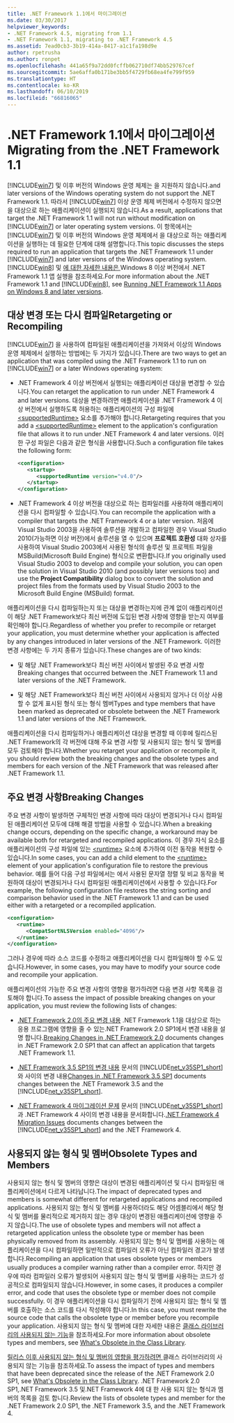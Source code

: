 ```yaml
---
title: .NET Framework 1.1에서 마이그레이션
ms.date: 03/30/2017
helpviewer_keywords:
- .NET Framework 4.5, migrating from 1.1
- .NET Framework 1.1, migrating to .NET Framework 4.5
ms.assetid: 7ead0cb3-3b19-414a-8417-a1c1fa198d9e
author: rpetrusha
ms.author: ronpet
ms.openlocfilehash: 441a65f9a72dd0fcffb062710df74bb529767cef
ms.sourcegitcommit: 5ae6affa0b171be3bb5f4729fb68ea4fe799f959
ms.translationtype: HT
ms.contentlocale: ko-KR
ms.lasthandoff: 06/10/2019
ms.locfileid: "66816065"
---
```

# <a name="migrating-from-the-net-framework-11"></a><span data-ttu-id="b37dd-102">.NET Framework 1.1에서 마이그레이션</span><span class="sxs-lookup"><span data-stu-id="b37dd-102">Migrating from the .NET Framework 1.1</span></span>

[!INCLUDE[win7](../../../includes/win7-md.md)] <span data-ttu-id="b37dd-103">및 이후 버전의 Windows 운영 체제는 을 지원하지 않습니다.</span><span class="sxs-lookup"><span data-stu-id="b37dd-103">and later versions of the Windows operating system do not support the .NET Framework 1.1.</span></span> <span data-ttu-id="b37dd-104">따라서 [!INCLUDE[win7](../../../includes/win7-md.md)] 이상 운영 체제 버전에서 수정하지 않으면  을 대상으로 하는 애플리케이션이 실행되지 않습니다.</span><span class="sxs-lookup"><span data-stu-id="b37dd-104">As a result, applications that target the .NET Framework 1.1 will not run without modification on [!INCLUDE[win7](../../../includes/win7-md.md)] or later operating system versions.</span></span> <span data-ttu-id="b37dd-105">이 항목에서는 [!INCLUDE[win7](../../../includes/win7-md.md)] 및 이후 버전의 Windows 운영 체제에서  을 대상으로 하는 애플리케이션을 실행하는 데 필요한 단계에 대해 설명합니다.</span><span class="sxs-lookup"><span data-stu-id="b37dd-105">This topic discusses the steps required to run an application that targets the .NET Framework 1.1 under [!INCLUDE[win7](../../../includes/win7-md.md)] and later versions of the Windows operating system.</span></span> <span data-ttu-id="b37dd-106">[!INCLUDE[win8](../../../includes/win8-md.md)] 및 [에 대한 자세한 내용은 ](../../../docs/framework/install/run-net-framework-1-1-apps.md)Windows 8 이상 버전에서 .NET Framework 1.1 앱 실행을 참조하세요.</span><span class="sxs-lookup"><span data-stu-id="b37dd-106">For more information about the .NET Framework 1.1 and [!INCLUDE[win8](../../../includes/win8-md.md)], see [Running .NET Framework 1.1 Apps on Windows 8 and later versions](../../../docs/framework/install/run-net-framework-1-1-apps.md).</span></span>

## <a name="retargeting-or-recompiling"></a><span data-ttu-id="b37dd-107">대상 변경 또는 다시 컴파일</span><span class="sxs-lookup"><span data-stu-id="b37dd-107">Retargeting or Recompiling</span></span>

<span data-ttu-id="b37dd-108">[!INCLUDE[win7](../../../includes/win7-md.md)] 을 사용하여 컴파일된 애플리케이션을 가져와서  이상의 Windows 운영 체제에서 실행하는 방법에는 두 가지가 있습니다.</span><span class="sxs-lookup"><span data-stu-id="b37dd-108">There are two ways to get an application that was compiled using the .NET Framework 1.1 to run on [!INCLUDE[win7](../../../includes/win7-md.md)] or a later Windows operating system:</span></span>

- <span data-ttu-id="b37dd-109">.NET Framework 4 이상 버전에서 실행되는 애플리케이션 대상을 변경할 수 있습니다.</span><span class="sxs-lookup"><span data-stu-id="b37dd-109">You can retarget the application to run under .NET Framework 4 and later versions.</span></span> <span data-ttu-id="b37dd-110">대상을 변경하려면 애플리케이션을 .NET Framework 4 이상 버전에서 실행하도록 허용하는 애플리케이션의 구성 파일에 [\<supportedRuntime&gt;](../../../docs/framework/configure-apps/file-schema/startup/supportedruntime-element.md) 요소를 추가해야 합니다.</span><span class="sxs-lookup"><span data-stu-id="b37dd-110">Retargeting requires that you add a [\<supportedRuntime>](../../../docs/framework/configure-apps/file-schema/startup/supportedruntime-element.md) element to the application's configuration file that allows it to run under .NET Framework 4 and later versions.</span></span> <span data-ttu-id="b37dd-111">이러한 구성 파일은 다음과 같은 형식을 사용합니다.</span><span class="sxs-lookup"><span data-stu-id="b37dd-111">Such a configuration file takes the following form:</span></span>

    ```xml
    <configuration>
       <startup>
          <supportedRuntime version="v4.0"/>
       </startup>
    </configuration>
    ```

- <span data-ttu-id="b37dd-112">.NET Framework 4 이상 버전을 대상으로 하는 컴파일러를 사용하여 애플리케이션을 다시 컴파일할 수 있습니다.</span><span class="sxs-lookup"><span data-stu-id="b37dd-112">You can recompile the application with a compiler that targets the .NET Framework 4 or a later version.</span></span> <span data-ttu-id="b37dd-113">처음에 Visual Studio 2003을 사용하여 솔루션을 개발하고 컴파일한 경우 Visual Studio 2010(가능하면 이상 버전)에서 솔루션을 열 수 있으며 **프로젝트 호환성** 대화 상자를 사용하여 Visual Studio 2003에서 사용된 형식의 솔루션 및 프로젝트 파일을 MSBuild(Microsoft Build Engine) 형식으로 변환합니다.</span><span class="sxs-lookup"><span data-stu-id="b37dd-113">If you originally used Visual Studio 2003 to develop and compile your solution, you can open the solution in Visual Studio 2010 (and possibly later versions too) and use the **Project Compatibility** dialog box to convert the solution and project files from the formats used by Visual Studio 2003 to the Microsoft Build Engine (MSBuild) format.</span></span>

<span data-ttu-id="b37dd-114">애플리케이션을 다시 컴파일하는지 또는 대상을 변경하는지에 관계 없이 애플리케이션이 해당 .NET Framework보다 최신 버전에 도입된 변경 사항에 영향을 받는지 여부를 확인해야 합니다.</span><span class="sxs-lookup"><span data-stu-id="b37dd-114">Regardless of whether you prefer to recompile or retarget your application, you must determine whether your application is affected by any changes introduced in later versions of the .NET Framework.</span></span> <span data-ttu-id="b37dd-115">이러한 변경 사항에는 두 가지 종류가 있습니다.</span><span class="sxs-lookup"><span data-stu-id="b37dd-115">These changes are of two kinds:</span></span>

- <span data-ttu-id="b37dd-116">및 해당 .NET Framework보다 최신 버전 사이에서 발생된 주요 변경 사항</span><span class="sxs-lookup"><span data-stu-id="b37dd-116">Breaking changes that occurred between the .NET Framework 1.1 and later versions of the .NET Framework.</span></span>

- <span data-ttu-id="b37dd-117">및 해당 .NET Framework보다 최신 버전 사이에서 사용되지 않거나 더 이상 사용할 수 없게 표시된 형식 또는 형식 멤버</span><span class="sxs-lookup"><span data-stu-id="b37dd-117">Types and type members that have been marked as deprecated or obsolete between the .NET Framework 1.1 and later versions of the .NET Framework.</span></span>

<span data-ttu-id="b37dd-118">애플리케이션을 다시 컴파일하거나 애플리케이션 대상을 변경할 때 이후에 릴리스된 .NET Framework의 각 버전에 대해 주요 변경 사항 및 사용되지 않는 형식 및 멤버를 모두 검토해야 합니다.</span><span class="sxs-lookup"><span data-stu-id="b37dd-118">Whether you retarget your application or recompile it, you should review both the breaking changes and the obsolete types and members for each version of the .NET Framework that was released after .NET Framework 1.1.</span></span>

## <a name="breaking-changes"></a><span data-ttu-id="b37dd-119">주요 변경 사항</span><span class="sxs-lookup"><span data-stu-id="b37dd-119">Breaking Changes</span></span>

<span data-ttu-id="b37dd-120">주요 변경 사항이 발생하면 구체적인 변경 사항에 따라 대상이 변경되거나 다시 컴파일된 애플리케이션 모두에 대해 해결 방법을 사용할 수 있습니다.</span><span class="sxs-lookup"><span data-stu-id="b37dd-120">When a breaking change occurs, depending on the specific change, a workaround may be available both for retargeted and recompiled applications.</span></span> <span data-ttu-id="b37dd-121">이 경우 자식 요소를 애플리케이션의 구성 파일에 있는 [\<runtime&gt;](../../../docs/framework/configure-apps/file-schema/startup/supportedruntime-element.md) 요소에 추가하여 이전 동작을 복원할 수 있습니다.</span><span class="sxs-lookup"><span data-stu-id="b37dd-121">In some cases, you can add a child element to the [\<runtime>](../../../docs/framework/configure-apps/file-schema/startup/supportedruntime-element.md) element of your application's configuration file to restore the previous behavior.</span></span> <span data-ttu-id="b37dd-122">예를 들어 다음 구성 파일에서는  에서 사용된 문자열 정렬 및 비교 동작을 복원하여 대상이 변경되거나 다시 컴파일된 애플리케이션에서 사용할 수 있습니다.</span><span class="sxs-lookup"><span data-stu-id="b37dd-122">For example, the following configuration file restores the string sorting and comparison behavior used in the .NET Framework 1.1 and can be used either with a retargeted or a recompiled application.</span></span>

```xml
<configuration>
   <runtime>
      <CompatSortNLSVersion enabled="4096"/>
   </runtime>
</configuration>
```

<span data-ttu-id="b37dd-123">그러나 경우에 따라 소스 코드를 수정하고 애플리케이션을 다시 컴파일해야 할 수도 있습니다.</span><span class="sxs-lookup"><span data-stu-id="b37dd-123">However, in some cases, you may have to modify your source code and recompile your application.</span></span>

<span data-ttu-id="b37dd-124">애플리케이션의 가능한 주요 변경 사항의 영향을 평가하려면 다음 변경 사항 목록을 검토해야 합니다.</span><span class="sxs-lookup"><span data-stu-id="b37dd-124">To assess the impact of possible breaking changes on your application, you must review the following lists of changes:</span></span>

- <span data-ttu-id="b37dd-125">[.NET Framework 2.0의 주요 변경 내용](https://go.microsoft.com/fwlink/?LinkId=125263) .NET Framework 1.1을 대상으로 하는 응용 프로그램에 영향을 줄 수 있는.NET Framework 2.0 SP1에서 변경 내용을 설명 합니다.</span><span class="sxs-lookup"><span data-stu-id="b37dd-125">[Breaking Changes in .NET Framework 2.0](https://go.microsoft.com/fwlink/?LinkId=125263) documents changes in .NET Framework 2.0 SP1 that can affect an application that targets .NET Framework 1.1.</span></span>

- <span data-ttu-id="b37dd-126">[.NET Framework 3.5 SP1의 변경 내용](https://go.microsoft.com/fwlink/?LinkID=186989) 문서의 [!INCLUDE[net_v35SP1_short](../../../includes/net-v35sp1-short-md.md)] 와 사이의 변경 내용</span><span class="sxs-lookup"><span data-stu-id="b37dd-126">[Changes in .NET Framework 3.5 SP1](https://go.microsoft.com/fwlink/?LinkID=186989) documents changes between the .NET Framework 3.5 and the [!INCLUDE[net_v35SP1_short](../../../includes/net-v35sp1-short-md.md)].</span></span>

- <span data-ttu-id="b37dd-127">[.NET Framework 4 마이그레이션 문제](../../../docs/framework/migration-guide/net-framework-4-migration-issues.md) 문서의 [!INCLUDE[net_v35SP1_short](../../../includes/net-v35sp1-short-md.md)]과 .NET Framework 4 사이의 변경 내용을 문서화합니다.</span><span class="sxs-lookup"><span data-stu-id="b37dd-127">[.NET Framework 4 Migration Issues](../../../docs/framework/migration-guide/net-framework-4-migration-issues.md) documents changes between the [!INCLUDE[net_v35SP1_short](../../../includes/net-v35sp1-short-md.md)] and the .NET Framework 4.</span></span>

## <a name="obsolete-types-and-members"></a><span data-ttu-id="b37dd-128">사용되지 않는 형식 및 멤버</span><span class="sxs-lookup"><span data-stu-id="b37dd-128">Obsolete Types and Members</span></span>

<span data-ttu-id="b37dd-129">사용되지 않는 형식 및 멤버의 영향은 대상이 변경된 애플리케이션 및 다시 컴파일된 애플리케이션에서 다르게 나타납니다.</span><span class="sxs-lookup"><span data-stu-id="b37dd-129">The impact of deprecated types and members is somewhat different for retargeted applications and recompiled applications.</span></span> <span data-ttu-id="b37dd-130">사용되지 않는 형식 및 멤버를 사용하더라도 해당 어셈블리에서 해당 형식 및 멤버를 물리적으로 제거하지 않는 경우 대상이 변경된 애플리케이션에 영향을 주지 않습니다.</span><span class="sxs-lookup"><span data-stu-id="b37dd-130">The use of obsolete types and members will not affect a retargeted application unless the obsolete type or member has been physically removed from its assembly.</span></span> <span data-ttu-id="b37dd-131">사용되지 않는 형식 및 멤버를 사용하는 애플리케이션을 다시 컴파일하면 일반적으로 컴파일러 오류가 아닌 컴파일러 경고가 발생합니다.</span><span class="sxs-lookup"><span data-stu-id="b37dd-131">Recompiling an application that uses obsolete types or members usually produces a compiler warning rather than a compiler error.</span></span> <span data-ttu-id="b37dd-132">하지만 경우에 따라 컴파일러 오류가 발생되어 사용되지 않는 형식 및 멤버를 사용하는 코드가 성공적으로 컴파일되지 않습니다.</span><span class="sxs-lookup"><span data-stu-id="b37dd-132">However, in some cases, it produces a compiler error, and code that uses the obsolete type or member does not compile successfully.</span></span> <span data-ttu-id="b37dd-133">이 경우 애플리케이션을 다시 컴파일하기 전에 사용되지 않는 형식 및 멤버를 호출하는 소스 코드를 다시 작성해야 합니다.</span><span class="sxs-lookup"><span data-stu-id="b37dd-133">In this case, you must rewrite the source code that calls the obsolete type or member before you recompile your application.</span></span> <span data-ttu-id="b37dd-134">사용되지 않는 형식 및 멤버에 대한 자세한 내용은 [클래스 라이브러리의 사용되지 않는 기능](../../../docs/framework/whats-new/whats-obsolete.md)을 참조하세요.</span><span class="sxs-lookup"><span data-stu-id="b37dd-134">For more information about obsolete types and members, see [What's Obsolete in the Class Library](../../../docs/framework/whats-new/whats-obsolete.md).</span></span>

<span data-ttu-id="b37dd-135">[ 릴리스 이후 사용되지 않는 형식 및 멤버의 영향을 평가하려면 ](../../../docs/framework/whats-new/whats-obsolete.md)클래스 라이브러리의 사용되지 않는 기능을 참조하세요.</span><span class="sxs-lookup"><span data-stu-id="b37dd-135">To assess the impact of types and members that have been deprecated since the release of the .NET Framework 2.0 SP1, see [What's Obsolete in the Class Library](../../../docs/framework/whats-new/whats-obsolete.md).</span></span> <span data-ttu-id="b37dd-136">.NET Framework 2.0 SP1,.NET Framework 3.5 및.NET Framework 4에 대 한 사용 되지 않는 형식과 멤버의 목록을 검토 합니다.</span><span class="sxs-lookup"><span data-stu-id="b37dd-136">Review the lists of obsolete types and member for the .NET Framework 2.0 SP1, the .NET Framework 3.5, and the .NET Framework 4.</span></span>

